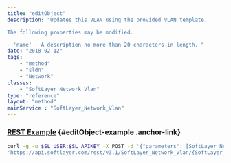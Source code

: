 ```yaml
---
title: "editObject"
description: "Updates this VLAN using the provided VLAN template. 

The following properties may be modified. 

- 'name' - A description no more than 20 characters in length. "
date: "2018-02-12"
tags:
    - "method"
    - "sldn"
    - "Network"
classes:
    - "SoftLayer_Network_Vlan"
type: "reference"
layout: "method"
mainService : "SoftLayer_Network_Vlan"
---
```


### [REST Example](#editObject-example) <a href="/article/rest/"><i class="fas fa-question"></i></a> {#editObject-example .anchor-link} 
```bash
curl -g -u $SL_USER:$SL_APIKEY -X POST -d '{"parameters": [SoftLayer_Network_Vlan]}' \
'https://api.softlayer.com/rest/v3.1/SoftLayer_Network_Vlan/{SoftLayer_Network_VlanID}/editObject'
```
